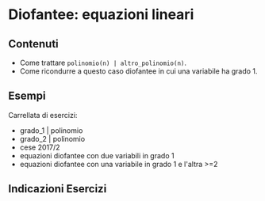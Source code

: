 # Diofantee: equazioni lineari

## Contenuti

- Come trattare `polinomio(n) | altro_polinomio(n)`.
- Come ricondurre a questo caso diofantee in cui una variabile ha grado 1.

## Esempi

Carrellata di esercizi:

- grado_1 | polinomio
- grado_2 | polinomio
- cese 2017/2
- equazioni diofantee con due variabili in grado 1
- equazioni diofantee con una variabile in grado 1 e l'altra >=2

## Indicazioni Esercizi
